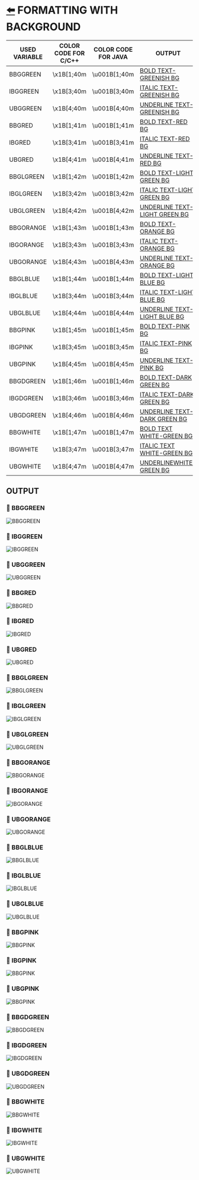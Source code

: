 # [:arrow_left:](COLORS.md) FORMATTING WITH BACKGROUND

 USED VARIABLE | COLOR CODE FOR C/C++ | COLOR CODE FOR JAVA | OUTPUT
---------------|----------------------|---------------------|--------
 BBGGREEN | \x1B[1;40m | \u001B[1;40m | [BOLD TEXT-GREENISH BG](#rocket-BBGGREEN)
 IBGGREEN | \x1B[3;40m | \u001B[3;40m | [ITALIC TEXT-GREENISH BG](#rocket-IBGGREEN)
 UBGGREEN | \x1B[4;40m | \u001B[4;40m | [UNDERLINE TEXT-GREENISH BG](#rocket-UBGGREEN)
 BBGRED | \x1B[1;41m | \u001B[1;41m | [BOLD TEXT-RED BG](#rocket-BBGRED)
 IBGRED | \x1B[3;41m | \u001B[3;41m | [ITALIC TEXT-RED BG](#rocket-IBGRED)
 UBGRED | \x1B[4;41m | \u001B[4;41m | [UNDERLINE TEXT-RED BG](#rocket-UBGRED)
 BBGLGREEN | \x1B[1;42m | \u001B[1;42m | [BOLD TEXT-LIGHT GREEN BG](#rocket-BBGLGREEN)
 IBGLGREEN | \x1B[3;42m | \u001B[3;42m | [ITALIC TEXT-LIGHT GREEN BG](#rocket-IBGLGREEN)
 UBGLGREEN | \x1B[4;42m | \u001B[4;42m | [UNDERLINE TEXT-LIGHT GREEN BG](#rocket-UBGLGREEN)
 BBGORANGE | \x1B[1;43m | \u001B[1;43m | [BOLD TEXT-ORANGE BG](#rocket-BBGORANGE)
 IBGORANGE | \x1B[3;43m | \u001B[3;43m | [ITALIC TEXT-ORANGE BG](#rocket-IBGORANGE)
 UBGORANGE | \x1B[4;43m | \u001B[4;43m | [UNDERLINE TEXT-ORANGE BG](#rocket-UBGORANGE)
 BBGLBLUE | \x1B[1;44m | \u001B[1;44m | [BOLD TEXT-LIGHT BLUE BG](#rocket-BBGLBLUE)
 IBGLBLUE | \x1B[3;44m | \u001B[3;44m | [ITALIC TEXT-LIGHT BLUE BG](#rocket-IBGLBLUE)
 UBGLBLUE | \x1B[4;44m | \u001B[4;44m | [UNDERLINE TEXT-LIGHT BLUE BG](#rocket-UBGLBLUE)
 BBGPINK | \x1B[1;45m | \u001B[1;45m | [BOLD TEXT-PINK BG](#rocket-BBGPINK)
 IBGPINK | \x1B[3;45m | \u001B[3;45m | [ITALIC TEXT-PINK BG](#rocket-IBGPINK)
 UBGPINK | \x1B[4;45m | \u001B[4;45m | [UNDERLINE TEXT-PINK BG](#rocket-UBGPINK)
 BBGDGREEN | \x1B[1;46m | \u001B[1;46m | [BOLD TEXT-DARK GREEN BG](#rocket-BBGDGREEN)
 IBGDGREEN | \x1B[3;46m | \u001B[3;46m | [ITALIC TEXT-DARK GREEN BG](#rocket-IBGDGREEN)
 UBGDGREEN | \x1B[4;46m | \u001B[4;46m | [UNDERLINE TEXT-DARK GREEN BG](#rocket-UBGDGREEN)
 BBGWHITE | \x1B[1;47m | \u001B[1;47m | [BOLD TEXT WHITE-GREEN BG](#rocket-BBGWHITE)
 IBGWHITE | \x1B[3;47m | \u001B[3;47m | [ITALIC TEXT WHITE-GREEN BG](#rocket-IBGWHITE)
 UBGWHITE | \x1B[4;47m | \u001B[4;47m | [UNDERLINEWHITE-GREEN BG](#rocket-UBGWHITE)

## OUTPUT

### :rocket: BBGGREEN

![BBGGREEN](../img/FORMATTING-BACKGROUND/BBGGREEN.png)

### :rocket: IBGGREEN

![IBGGREEN](../img/FORMATTING-BACKGROUND/IBGGREEN.png)

### :rocket: UBGGREEN

![UBGGREEN](../img/FORMATTING-BACKGROUND/UBGGREEN.png)

### :rocket: BBGRED

![BBGRED](../img/FORMATTING-BACKGROUND/BBGRED.png)

### :rocket: IBGRED

![IBGRED](../img/FORMATTING-BACKGROUND/IBGRED.png)

### :rocket: UBGRED

![UBGRED](../img/FORMATTING-BACKGROUND/UBGRED.png)

### :rocket: BBGLGREEN

![BBGLGREEN](../img/FORMATTING-BACKGROUND/BBGLGREEN.png)

### :rocket: IBGLGREEN

![IBGLGREEN](../img/FORMATTING-BACKGROUND/IBGLGREEN.png)

### :rocket: UBGLGREEN

![UBGLGREEN](../img/FORMATTING-BACKGROUND/UBGLGREEN.png)

### :rocket: BBGORANGE

![BBGORANGE](../img/FORMATTING-BACKGROUND/BBGORANGE.png)

### :rocket: IBGORANGE

![IBGORANGE](../img/FORMATTING-BACKGROUND/IBGORANGE.png)

### :rocket: UBGORANGE

![UBGORANGE](../img/FORMATTING-BACKGROUND/UBGORANGE.png)

### :rocket: BBGLBLUE

![BBGLBLUE](../img/FORMATTING-BACKGROUND/BBGLBLUE.png)

### :rocket: IBGLBLUE

![IBGLBLUE](../img/FORMATTING-BACKGROUND/IBGLBLUE.png)

### :rocket: UBGLBLUE

![UBGLBLUE](../img/FORMATTING-BACKGROUND/UBGLBLUE.png)

### :rocket: BBGPINK

![BBGPINK](../img/FORMATTING-BACKGROUND/BBGPINK.png)

### :rocket: IBGPINK

![BBGPINK](../img/FORMATTING-BACKGROUND/IBGPINK.png)

### :rocket: UBGPINK

![BBGPINK](../img/FORMATTING-BACKGROUND/UBGPINK.png)

### :rocket: BBGDGREEN

![BBGDGREEN](../img/FORMATTING-BACKGROUND/BBGDGREEN.png)

### :rocket: IBGDGREEN

![IBGDGREEN](../img/FORMATTING-BACKGROUND/IBGDGREEN.png)

### :rocket: UBGDGREEN

![UBGDGREEN](../img/FORMATTING-BACKGROUND/UBGDGREEN.png)

### :rocket: BBGWHITE

![BBGWHITE](../img/FORMATTING-BACKGROUND/BBGWHITE.png)

### :rocket: IBGWHITE

![IBGWHITE](../img/FORMATTING-BACKGROUND/IBGWHITE.png)

### :rocket: UBGWHITE

![UBGWHITE](../img/FORMATTING-BACKGROUND/UBGWHITE.png)